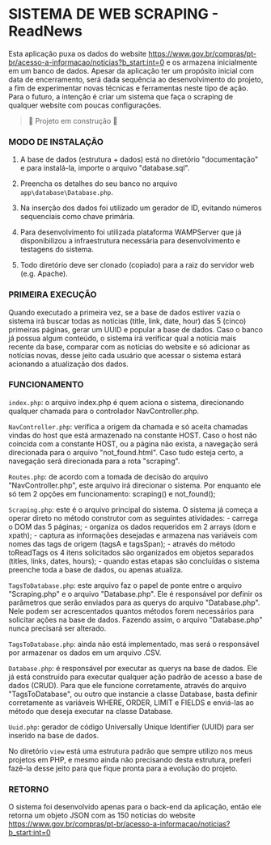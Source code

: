 # SISTEMA DE WEB SCRAPING - ReadNews
Esta aplicação puxa os dados do website https://www.gov.br/compras/pt-br/acesso-a-informacao/noticias?b_start:int=0 e os armazena inicialmente em um banco de dados.
Apesar da aplicação ter um propósito inicial com data de encerramento, será dada sequência ao desenvolvimento do projeto, a fim de experimentar novas técnicas e ferramentas neste tipo de ação.
Para o futuro, a intenção é criar um sistema que faça o scraping de qualquer website com poucas configurações.

> :construction: Projeto em construção :construction:

### MODO DE INSTALAÇÃO
1. A base de dados (estrutura + dados) está no diretório "documentação" e para instalá-la, importe o arquivo "database.sql".

2. Preencha os detalhes do seu banco no arquivo `app\database\Database.php`.

3. Na inserção dos dados foi utilizado um gerador de ID, evitando números sequenciais como chave primária.

4. Para desenvolvimento foi utilizada plataforma WAMPServer que já disponibilizou a infraestrutura necessária para desenvolvimento e testagens do sistema.

5. Todo diretório deve ser clonado (copiado) para a raiz do servidor web (e.g. Apache).

### PRIMEIRA EXECUÇÃO
Quando executado a primeira vez, se a base de dados estiver vazia o sistema irá buscar todas as notícias (title, link, date, hour) das 5 (cinco) primeiras páginas, gerar um UUID e popular a base de dados. Caso o banco já possua algum conteúdo, o sistema irá verificar qual a notícia mais recente da base, comparar com as notícias do website e só adicionar as notícias novas, desse jeito cada usuário que acessar o sistema estará acionando a atualização dos dados.

### FUNCIONAMENTO

`index.php`: o arquivo index.php é quem aciona o sistema, direcionando qualquer chamada para o controlador NavController.php.
	
`NavController.php`: verifica a origem da chamada e só aceita chamadas vindas do host que está armazenado na constante HOST. Caso o host não coincida com a constante HOST, ou a página não exista, a navegação será direcionada para o arquivo "not_found.html". Caso tudo esteja certo, a navegação será direcionada para a rota "scraping".

`Routes.php`: de acordo com a tomada de decisão do arquivo "NavController.php", este arquivo irá direcionar o sistema. Por enquanto ele só tem 2 opções em funcionamento: scraping() e not_found();
	
`Scraping.php`: este é o arquivo principal do sistema.
	O sistema já começa a operar direto no método construtor com as seguintes atividades:
	- carrega o DOM das 5 páginas;
	- organiza os dados requeridos em 2 arrays (dom e xpath);
	- captura as informações desejadas e armazena nas variáveis com nomes das tags de origem (tagsA e tagsSpan);
	- através do método toReadTags os 4 itens solicitados são organizados em objetos separados (titles, links, dates, hours);
	- quando estas etapas são concluídas o sistema preenche toda a base de dados, ou apenas atualiza.

`TagsToDatabase.php`: este arquivo faz o papel de ponte entre o arquivo "Scraping.php" e 	o arquivo "Database.php". Ele é responsável por definir os parâmetros que serão enviados para as querys do arquivo "Database.php". Nele podem ser acrescentados quantos métodos forem necessários para solicitar ações na base de dados. Fazendo assim, o arquivo "Database.php" nunca precisará ser alterado.

`TagsToDatabase.php`: ainda não está implementado, mas será o responsável por armazenar os dados em um arquivo .CSV.

`Database.php`: é responsável por executar as querys na base de dados. Ele já está construído para executar qualquer ação padrão de acesso a base de dados (CRUD). Para que ele funcione corretamente, através do arquivo "TagsToDatabase", ou outro que instancie a classe Database, basta definir corretamente as variáveis WHERE, ORDER, LIMIT e FIELDS e enviá-las ao método que deseja executar na classe Database.

`Uuid.php`: gerador de código Universally Unique Identifier (UUID) para ser inserido na base de dados.

No diretório `view` está uma estrutura padrão que sempre utilizo nos meus projetos em PHP, e mesmo ainda não precisando desta estrutura, preferi fazê-la desse jeito para que fique pronta para a evolução do projeto.
	

### RETORNO
O sistema foi desenvolvido apenas para o back-end da aplicação, então ele retorna um objeto JSON com as 150 notícias do website https://www.gov.br/compras/pt-br/acesso-a-informacao/noticias?b_start:int=0 
